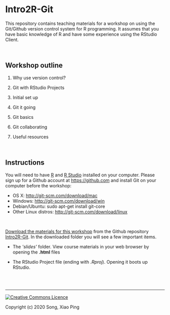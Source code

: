# Intro2R-Git

This repository contains teaching materials for a workshop on using the Git/Github version control system for R programming. It assumes that you have basic knowledge of R and have some experience using the RStudio Client.

<br>

## Workshop outline

1. Why use version control?

2. Git with RStudio Projects

3. Initial set up

4. Git it going

5. Git basics

6. Git collaborating

7. Useful resources


<br>

## Instructions

You will need to have [R](https://cran.r-project.org) and [R Studio](https://www.rstudio.com/products/rstudio/download/#download) installed on your computer. Please sign up for a Github account at <https://github.com> and install Git on your computer before the workshop:  

- OS X: http://git-scm.com/download/mac
- Windows: http://git-scm.com/download/win
- Debian/Ubuntu: sudo apt-get install git-core
- Other Linux distros: http://git-scm.com/download/linux

<br>

[Download the materials for this workshop](https://github.com/xp-song/Intro2R-Git/archive/master.zip) from the Github repository [Intro2R-Git](https://github.com/xp-song/Intro2R-Git). In the downloaded folder you will see a few important items. 

* The _'slides'_ folder. View course materials in your web browser by opening the **.html** files   

* The RStudio Project file (ending with _.Rproj_). Opening it boots up RStudio. 

<br>

<br>

---

<a rel="license" href="http://creativecommons.org/licenses/by-nc-sa/4.0/"><img alt="Creative Commons Licence" style="border-width:0" src="https://i.creativecommons.org/l/by-nc-sa/4.0/88x31.png" /></a>

Copyright (c) 2020 Song, Xiao Ping
